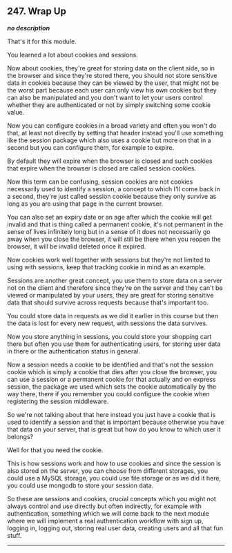 ## 247. Wrap Up

<strong><em>no description</em></strong>

That's it for this module. 

You learned a lot about cookies and sessions. 

Now about cookies, they're great for storing data on the client side, so in the
browser and since they're stored there, you should not store sensitive data in
cookies because they can be viewed by the user, that might not be the worst part
because each user can only view his own cookies but they can also be manipulated
and you don't want to let your users control whether they are authenticated or
not by simply switching some cookie value. 

Now you can configure cookies in a broad variety and often you won't do that, at
least not directly by setting that header instead you'll use something like the
session package which also uses a cookie but more on that in a second but you
can configure them, for example to expire. 

By default they will expire when the browser is closed and such cookies that
expire when the browser is closed are called session cookies. 

Now this term can be confusing, session cookies are not cookies necessarily used
to identify a session, a concept to which I'll come back in a second, they're
just called session cookie because they only survive as long as you are using
that page in the current browser. 

You can also set an expiry date or an age after which the cookie will get
invalid and that is thing called a permanent cookie, it's not permanent in the
sense of lives infinitely long but in a sense of it does not necessarily go away
when you close the browser, it will still be there when you reopen the browser,
it will be invalid deleted once it expired. 

Now cookies work well together with sessions but they're not limited to using
with sessions, keep that tracking cookie in mind as an example. 

Sessions are another great concept, you use them to store data on a server not
on the client and therefore since they're on the server and they can't be viewed
or manipulated by your users, they are great for storing sensitive data that
should survive across requests because that's important too. 

You could store data in requests as we did it earlier in this course but then
the data is lost for every new request, with sessions the data survives. 

Now you store anything in sessions, you could store your shopping cart there but
often you use them for authenticating users, for storing user data in there or
the authentication status in general. 

Now a session needs a cookie to be identified and that's not the session cookie
which is simply a cookie that dies after you close the browser, you can use a
session or a permanent cookie for that actually and on express session, the
package we used which sets the cookie automatically by the way there, there if
you remember you could configure the cookie when registering the session
middleware. 

So we're not talking about that here instead you just have a cookie that is used
to identify a session and that is important because otherwise you have that data
on your server, that is great but how do you know to which user it belongs? 

Well for that you need the cookie. 

This is how sessions work and how to use cookies and since the session is also
stored on the server, you can choose from different storages, you could use a
MySQL storage, you could use file storage or as we did it here, you could use
mongodb to store your session data. 

So these are sessions and cookies, crucial concepts which you might not always
control and use directly but often indirectly, for example with authentication,
something which we will come back to the next module where we will implement a
real authentication workflow with sign up, logging in, logging out, storing real
user data, creating users and all that fun stuff. 

---